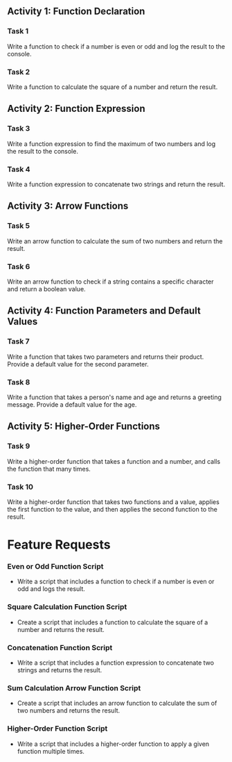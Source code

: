 ## Activity 1: Function Declaration

### Task 1
Write a function to check if a number is even or odd and log the result to the console.

### Task 2
Write a function to calculate the square of a number and return the result.

## Activity 2: Function Expression

### Task 3
Write a function expression to find the maximum of two numbers and log the result to the console.

### Task 4
Write a function expression to concatenate two strings and return the result.

## Activity 3: Arrow Functions

### Task 5
Write an arrow function to calculate the sum of two numbers and return the result.

### Task 6
Write an arrow function to check if a string contains a specific character and return a boolean value.

## Activity 4: Function Parameters and Default Values

### Task 7
Write a function that takes two parameters and returns their product. Provide a default value for the second parameter.

### Task 8
Write a function that takes a person's name and age and returns a greeting message. Provide a default value for the age.

## Activity 5: Higher-Order Functions

### Task 9
Write a higher-order function that takes a function and a number, and calls the function that many times.

### Task 10
Write a higher-order function that takes two functions and a value, applies the first function to the value, and then applies the second function to the result.

# Feature Requests

### Even or Odd Function Script
- Write a script that includes a function to check if a number is even or odd and logs the result.

### Square Calculation Function Script
- Create a script that includes a function to calculate the square of a number and returns the result.

### Concatenation Function Script
- Write a script that includes a function expression to concatenate two strings and returns the result.

### Sum Calculation Arrow Function Script
- Create a script that includes an arrow function to calculate the sum of two numbers and returns the result.

### Higher-Order Function Script
- Write a script that includes a higher-order function to apply a given function multiple times.
